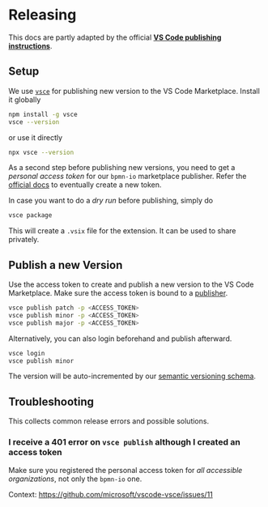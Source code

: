 # Releasing

This docs are partly adapted by the official [**VS Code publishing instructions**](https://code.visualstudio.com/api/working-with-extensions/publishing-extension).

## Setup

We use [`vsce`](https://github.com/microsoft/vscode-vsce) for publishing new version to the VS Code Marketplace. Install it globally

```bash
npm install -g vsce
vsce --version
```

or use it directly

```bash
npx vsce --version
```

As a second step before publishing new versions, you need to get a *personal access token* for our `bpmn-io` marketplace publisher. Refer the [official docs](https://code.visualstudio.com/api/working-with-extensions/publishing-extension#get-a-personal-access-token) to eventually create a new token.

In case you want to do a *dry run* before publishing, simply do

```bash
vsce package
```

This will create a `.vsix` file for the extension. It can be used to share privately.

## Publish a new Version

Use the access token to create and publish a new version to the VS Code Marketplace. Make sure the access token is bound to a [publisher](https://code.visualstudio.com/api/working-with-extensions/publishing-extension#create-a-publisher).

```bash
vsce publish patch -p <ACCESS_TOKEN>
vsce publish minor -p <ACCESS_TOKEN>
vsce publish major -p <ACCESS_TOKEN>
```

Alternatively, you can also login beforehand and publish afterward.

```bash
vsce login
vsce publish minor
```

The version will be auto-incremented by our [semantic versioning schema](https://semver.org/).

## Troubleshooting 

This collects common release errors and possible solutions.

### I receive a 401 error on `vsce publish` although I created an access token

Make sure you registered the personal access token for *all accessible organizations*, not only the
`bpmn-io` one.

Context: https://github.com/microsoft/vscode-vsce/issues/11

